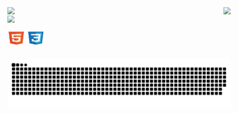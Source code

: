 <!--  TABELAS  -->
 <div align="left">
   <img  align="right" src="https://media4.giphy.com/media/R7m04yMaGWVeE/giphy.gif" >
  <a href="https://github.com/KaikSelhorst">
    <img height="180em" src="https://github-readme-stats.vercel.app/api?username=KaikSelhorst&count_private=true&show_icons=true&theme=nord&hide_border=none&locale=pt-br"/><br>
    <img height="170em" src="https://github-readme-stats.vercel.app/api/top-langs/?username=KaikSelhorst&layout=compact&theme=nord&hide_border=none&locale=pt-br&card_width=250px"/>
  </a>
</div> 

<!--  ICONES -->
 <div align="left"style="display: inline_block"><br>
   <img  alt="Kaik-HTML" height="30" width="40" src="https://raw.githubusercontent.com/devicons/devicon/master/icons/html5/html5-original.svg">
   <img alt="Kaik-CSS" height="30" width="40" src="https://raw.githubusercontent.com/devicons/devicon/master/icons/css3/css3-original.svg">
 </div>
  
  ##
<!-- COBRINHA   -->
<div align="center">
  
  ![Snake animation](https://github.com/KaikSelhorst/KaikSelhorst/blob/output/github-contribution-grid-snake.svg)

</div>

